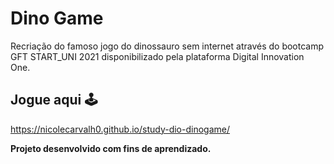 # Dino Game

Recriação do famoso jogo do dinossauro sem internet através do bootcamp GFT START_UNI 2021 disponibilizado pela plataforma Digital Innovation One.



## Jogue aqui 🕹

https://nicolecarvalh0.github.io/study-dio-dinogame/

**Projeto desenvolvido com fins de aprendizado.** 
